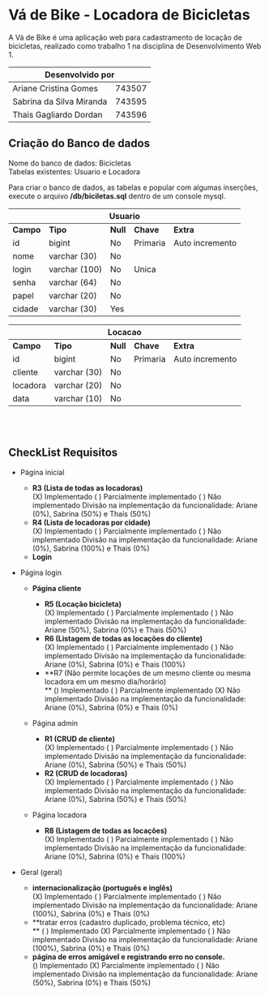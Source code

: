 # Vá de Bike - Locadora de Bicicletas
A Vá de Bike é uma aplicação web para cadastramento de locação de bicicletas, realizado como trabalho 1 na disciplina de Desenvolvimento Web 1.

<table>
  <thead>
    <tr>
      <th colspan='2'>Desenvolvido por</th>
    </tr>
  </thead>
    <tr>
      <td>Ariane Cristina Gomes</td>
      <td>743507</td>
    </tr>
    <tr>
      <td>Sabrina da Silva Miranda</td>
      <td>743595</td>
    </tr>
    <tr>
      <td>Thais Gagliardo Dordan</td>
      <td>743596</td>
    </tr>
</table>

## Criação do Banco de dados
Nome do banco de dados: Bicicletas<br>
Tabelas existentes: Usuario e Locadora

Para criar o banco de dados, as tabelas e popular com algumas inserções, execute o arquivo **/db/biciletas.sql** dentro de um console mysql.

<table>
  <thead>
    <tr>
      <th colspan='5'>Usuario</th>
    </tr>
  </thead>
    <tr>
      <td><b>Campo</td>
      <td><b>Tipo</td>
      <td><b>Null</td>
      <td><b>Chave</td>
      <td><b>Extra</td>
    </tr>
    <tr>
      <td>id</td>
      <td>bigint</td>
      <td>No</td>
      <td>Primaria</td>
      <td>Auto incremento</td>
    </tr>
    <tr>
      <td>nome</td>
      <td>varchar (30)</td>
      <td>No</td>
      <td></td>
      <td></td>
    </tr>
    <tr>
      <td>login</td>
      <td>varchar (100)</td>
      <td>No</td>
      <td>Unica</td>
      <td></td>
    </tr>
    <tr>
      <td>senha</td>
      <td>varchar (64)</td>
      <td>No</td>
      <td></td>
      <td></td>
    </tr>
    <tr>
      <td>papel</td>
      <td>varchar (20)</td>
      <td>No</td>
      <td></td>
      <td></td>
    </tr>
    <tr>
      <td>cidade</td>
      <td>varchar (30)</td>
      <td>Yes</td>
      <td></td>
      <td></td>
    </tr>
</table>

<table>
  <thead>
    <tr>
      <th colspan='5'>Locacao</th>
    </tr>
  </thead>
    <tr>
      <td><b>Campo</td>
      <td><b>Tipo</td>
      <td><b>Null</td>
      <td><b>Chave</td>
      <td><b>Extra</td>
    </tr>
    <tr>
      <td>id</td>
      <td>bigint</td>
      <td>No</td>
      <td>Primaria</td>
      <td>Auto incremento</td>
    </tr>
    <tr>
      <td>cliente</td>
      <td>varchar (30)</td>
      <td>No</td>
      <td></td>
      <td></td>
    </tr>
    <tr>
      <td>locadora</td>
      <td>varchar (20)</td>
      <td>No</td>
      <td></td>
      <td></td>
    </tr>
    <tr>
      <td>data</td>
      <td>varchar (10)</td>
      <td>No</td>
      <td></td>
      <td></td>
    </tr>
</table>

<br><br>
## CheckList Requisitos
* Página inicial
	* **R3 (Lista de todas as locadoras)<br>**
		(X) Implementado ( ) Parcialmente implementado ( ) Não implementado
		Divisão na implementação da funcionalidade: Ariane (0%), Sabrina (50%) e Thais (50%)
	* **R4 (Lista de locadoras por cidade)<br>**
		(X) Implementado ( ) Parcialmente implementado ( ) Não implementado
		Divisão na implementação da funcionalidade: Ariane (0%), Sabrina (100%) e Thais (0%)
	* **Login**

* Página login
	* **Página cliente**
		* **R5 (Locação bicicleta)**<br>
			(X) Implementado ( ) Parcialmente implementado ( ) Não implementado
			Divisão na implementação da funcionalidade: Ariane (50%), Sabrina (0%) e Thais (50%)
		* **R6 (Listagem de todas as locações do cliente)<br>**
			(X) Implementado ( ) Parcialmente implementado ( ) Não implementado
			Divisão na implementação da funcionalidade: Ariane (0%), Sabrina (0%) e Thais (100%)			
		* **R7 (Não permite locações de um mesmo cliente ou mesma locadora em um mesmo dia/horário)<br> **
			() Implementado ( ) Parcialmente implementado (X) Não implementado
			Divisão na implementação da funcionalidade: Ariane (0%), Sabrina (0%) e Thais (0%)

	* Página admin
		* **R1 (CRUD de cliente)<br>**
			(X) Implementado ( ) Parcialmente implementado ( ) Não implementado
			Divisão na implementação da funcionalidade: Ariane (0%), Sabrina (50%) e Thais (50%)
		* **R2 (CRUD de locadoras)<br>**
			(X) Implementado ( ) Parcialmente implementado ( ) Não implementado
			Divisão na implementação da funcionalidade: Ariane (0%), Sabrina (50%) e Thais (50%)
	* Página locadora
		* **R8 (Listagem de todas as locações)<br>**
			(X) Implementado ( ) Parcialmente implementado ( ) Não implementado
			Divisão na implementação da funcionalidade: Ariane (0%), Sabrina (0%) e Thais (100%)

* Geral (geral)
	* **internacionalização (português e inglês)<br>**
		(X) Implementado ( ) Parcialmente implementado ( ) Não implementado
		Divisão na implementação da funcionalidade: Ariane (100%), Sabrina (0%) e Thais (0%)
	* **tratar erros (cadastro duplicado, problema técnico, etc)<br> **
		( ) Implementado (X) Parcialmente implementado ( ) Não implementado
		Divisão na implementação da funcionalidade: Ariane (100%), Sabrina (0%) e Thais (0%)
	* **página de erros amigável e registrando erro no console.<br>**
		() Implementado (X) Parcialmente implementado ( ) Não implementado
		Divisão na implementação da funcionalidade: Ariane (50%), Sabrina (0%) e Thais (50%)
